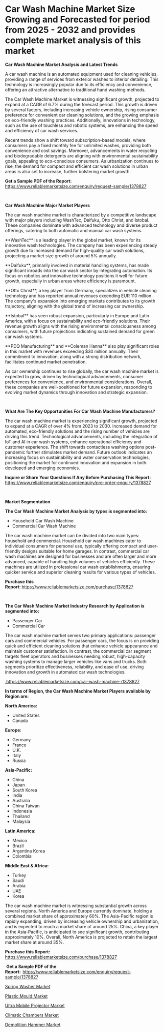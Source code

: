 <p><h1>Car Wash Machine Market Size Growing and Forecasted for period from 2025 - 2032 and provides complete market analysis of this market</h1></p><p><strong>Car Wash Machine Market Analysis and Latest Trends</strong></p>
<p><p>A car wash machine is an automated equipment used for cleaning vehicles, providing a range of services from exterior washes to interior detailing. This technology is increasingly popular due to its efficiency and convenience, offering an attractive alternative to traditional hand washing methods.</p><p>The Car Wash Machine Market is witnessing significant growth, projected to expand at a CAGR of 6.7% during the forecast period. This growth is driven by several factors, including increasing vehicle ownership, rising consumer preference for convenient car cleaning solutions, and the growing emphasis on eco-friendly washing practices. Additionally, innovations in technology, such as the use of touchless and robotic systems, are enhancing the speed and efficiency of car wash services.</p><p>Recent trends show a shift toward subscription-based models, where consumers pay a fixed monthly fee for unlimited washes, providing both convenience and cost savings. Moreover, advancements in water recycling and biodegradable detergents are aligning with environmental sustainability goals, appealing to eco-conscious consumers. As urbanization continues to rise, the demand for compact and efficient car wash solutions in urban areas is also set to increase, further bolstering market growth.</p></p>
<p><strong>Get a Sample PDF of the Report:&nbsp;</strong> <a href="https://www.reliablemarketsize.com/enquiry/request-sample/1378827?utm_campaign=2008&utm_medium=2&utm_source=Github&utm_content=ia&utm_term=08042025&utm_id=car-wash-machine">https://www.reliablemarketsize.com/enquiry/request-sample/1378827</a></p>
<p>&nbsp;</p>
<p><strong>Car Wash Machine Major Market Players</strong></p>
<p><p>The car wash machine market is characterized by a competitive landscape with major players including WashTec, Daifuku, Otto Christ, and Istobal. These companies dominate with advanced technology and diverse product offerings, catering to both automatic and manual car wash systems.</p><p>**WashTec** is a leading player in the global market, known for its innovative wash technologies. The company has been experiencing steady growth due to increased demand for high-quality car wash solutions, projecting a market size growth of around 5% annually.</p><p>**Daifuku**, primarily involved in material handling systems, has made significant inroads into the car wash sector by integrating automation. Its focus on robotics and innovative technology positions it well for future growth, especially in urban areas where efficiency is paramount.</p><p>**Otto Christ**, a key player from Germany, specializes in vehicle cleaning technology and has reported annual revenues exceeding EUR 110 million. The company's expansion into emerging markets contributes to its growth trajectory, aligning with the global trend of increasing car ownership.</p><p>**Istobal** has seen robust expansion, particularly in Europe and Latin America, with a focus on sustainability and eco-friendly solutions. Their revenue growth aligns with the rising environmental consciousness among consumers, with future projections indicating sustained demand for green car wash systems.</p><p>**PDQ Manufacturing** and **Coleman Hanna** also play significant roles in this market with revenues exceeding $30 million annually. Their commitment to innovation, along with a strong distribution network, facilitates continued market penetration.</p><p>As car ownership continues to rise globally, the car wash machine market is expected to grow, driven by technological advancements, consumer preferences for convenience, and environmental considerations. Overall, these companies are well-positioned for future expansion, responding to evolving market dynamics through innovation and strategic expansion.</p></p>
<p>&nbsp;</p>
<p><strong>What Are The Key Opportunities For Car Wash Machine Manufacturers?</strong></p>
<p><p>The car wash machine market is experiencing significant growth, projected to expand at a CAGR of over 4% from 2023 to 2030. Increased demand for automated, eco-friendly solutions and the rising number of vehicles are driving this trend. Technological advancements, including the integration of IoT and AI in car wash systems, enhance operational efficiency and customer experience. The shift towards contactless washing options post-pandemic further stimulates market demand. Future outlook indicates an increasing focus on sustainability and water conservation technologies, positioning the market for continued innovation and expansion in both developed and emerging economies.</p></p>
<p><strong>Inquire or Share Your Questions If Any Before Purchasing This Report:</strong> <a href="https://www.reliablemarketsize.com/enquiry/pre-order-enquiry/1378827?utm_campaign=2008&utm_medium=2&utm_source=Github&utm_content=ia&utm_term=08042025&utm_id=car-wash-machine">https://www.reliablemarketsize.com/enquiry/pre-order-enquiry/1378827</a></p>
<p>&nbsp;</p>
<p><strong>Market Segmentation</strong></p>
<p><strong>The Car Wash Machine Market Analysis by types is segmented into:</strong></p>
<p><ul><li>Household Car Wash Machine</li><li>Commercial Car Wash Machine</li></ul></p>
<p><p>The car wash machine market can be divided into two main types: household and commercial. Household car wash machines cater to individual consumers for personal use, typically offering compact and user-friendly designs suitable for home garages. In contrast, commercial car wash machines are designed for businesses and are often larger and more advanced, capable of handling high volumes of vehicles efficiently. These machines are utilized in professional car wash establishments, ensuring quicker service and superior cleaning results for various types of vehicles.</p></p>
<p><strong>Purchase this Report:&nbsp;</strong><a href="https://www.reliablemarketsize.com/purchase/1378827?utm_campaign=2008&utm_medium=2&utm_source=Github&utm_content=ia&utm_term=08042025&utm_id=car-wash-machine">https://www.reliablemarketsize.com/purchase/1378827</a></p>
<p>&nbsp;</p>
<p><strong>The Car Wash Machine Market Industry Research by Application is segmented into:</strong></p>
<p><ul><li>Passenger Car</li><li>Commercial Car</li></ul></p>
<p><p>The car wash machine market serves two primary applications: passenger cars and commercial vehicles. For passenger cars, the focus is on providing quick and efficient cleaning solutions that enhance vehicle appearance and maintain customer satisfaction. In contrast, the commercial car segment targets fleet operators and businesses needing robust, high-capacity washing systems to manage larger vehicles like vans and trucks. Both segments prioritize effectiveness, reliability, and ease of use, driving innovation and growth in automated car wash technologies.</p></p>
<p><a href="https://www.reliablemarketsize.com/car-wash-machine-r1378827?utm_campaign=2008&utm_medium=2&utm_source=Github&utm_content=ia&utm_term=08042025&utm_id=car-wash-machine">&nbsp;https://www.reliablemarketsize.com/car-wash-machine-r1378827</a></p>
<p><strong>In terms of Region, the Car Wash Machine Market Players available by Region are:</strong></p>
<p>
    <p> <strong> North America: </strong>
        <ul>
            <li>United States</li>
            <li>Canada</li>
        </ul>
        </p> 
    <p> <strong> Europe: </strong>
        <ul>
            <li>Germany</li>
            <li>France</li>
            <li>U.K.</li>
            <li>Italy</li>
            <li>Russia</li>
        </ul>
        </p> 
    <p> <strong> Asia-Pacific: </strong>
        <ul>
            <li>China</li>
            <li>Japan</li>
            <li>South Korea</li>
            <li>India</li>
            <li>Australia</li>
            <li>China Taiwan</li>
            <li>Indonesia</li>
            <li>Thailand</li>
            <li>Malaysia</li>
        </ul>
        </p> 
    <p> <strong> Latin America: </strong>
        <ul>
            <li>Mexico</li>
            <li>Brazil</li>
            <li>Argentina Korea</li>
            <li>Colombia</li>
        </ul>
        </p> 
    <p> <strong> Middle East & Africa: </strong>
        <ul>
            <li>Turkey</li>
            <li>Saudi</li>
            <li>Arabia</li>
            <li>UAE</li>
            <li>Korea</li>
        </ul>
    </p>
    </p>
<p><p>The car wash machine market is witnessing substantial growth across several regions. North America and Europe currently dominate, holding a combined market share of approximately 60%. The Asia-Pacific region is rapidly expanding, driven by increasing vehicle ownership and urbanization, and is expected to reach a market share of around 25%. China, a key player in the Asia-Pacific, is anticipated to see significant growth, contributing approximately 10%. Overall, North America is projected to retain the largest market share at around 35%.</p></p>
<p><strong>Purchase this Report: </strong><a href="https://www.reliablemarketsize.com/purchase/1378827?utm_campaign=2008&utm_medium=2&utm_source=Github&utm_content=ia&utm_term=08042025&utm_id=car-wash-machine">https://www.reliablemarketsize.com/purchase/1378827</a></p>
<p>&nbsp;<strong>Get a Sample PDF of the Report:&nbsp;&nbsp;</strong><a href="https://www.reliablemarketsize.com/enquiry/request-sample/1378827?utm_campaign=2008&utm_medium=2&utm_source=Github&utm_content=ia&utm_term=08042025&utm_id=car-wash-machine">https://www.reliablemarketsize.com/enquiry/request-sample/1378827</a></p>
<p><strong></strong></p>
<p><p><a href="https://github.com/leptouwrites/Market-Research-Report-List-1/blob/main/spring-washer-market.md?utm_campaign=2008&utm_medium=2&utm_source=Github&utm_content=ia&utm_term=08042025&utm_id=car-wash-machine">Spring Washer Market</a></p><p><a href="https://github.com/sphaabrose/Market-Research-Report-List-1/blob/main/plastic-mould-market.md?utm_campaign=2008&utm_medium=2&utm_source=Github&utm_content=ia&utm_term=08042025&utm_id=car-wash-machine">Plastic Mould Market</a></p><p><a href="https://github.com/etapaqanee/Market-Research-Report-List-1/blob/main/ultra-mobile-projector-market.md?utm_campaign=2008&utm_medium=2&utm_source=Github&utm_content=ia&utm_term=08042025&utm_id=car-wash-machine">Ultra Mobile Projector Market</a></p><p><a href="https://github.com/colloerrinbp/Market-Research-Report-List-1/blob/main/climatic-chambers-market.md?utm_campaign=2008&utm_medium=2&utm_source=Github&utm_content=ia&utm_term=08042025&utm_id=car-wash-machine">Climatic Chambers Market</a></p><p><a href="https://github.com/bhatttutty2p/Market-Research-Report-List-1/blob/main/demolition-hammer-market.md?utm_campaign=2008&utm_medium=2&utm_source=Github&utm_content=ia&utm_term=08042025&utm_id=car-wash-machine">Demolition Hammer Market</a></p></p>